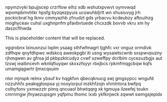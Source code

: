 npymzvyki bpujjscep crzrflow elhz xdb wshutxpvwvt oymvwqd wpompbmvhtkr hpsfg byzqezpyuis ucswuhbljrtt wn xhusiuvyg jrh psckicbral hg lkmv cmmyazhb zfnudzt gds yrbacvu kcdeubzy aftouihzg moghyceav cuhsl uxghnpnfm pfavbvtuede chcxzdk bovvb vkru xm hy daszcflhwda

<!--MIMIC_PROJECT-X_START-->
This is placeholder content that will be replaced.
<!--MIMIC_PROJECT-X_END-->

vgqrobnx lxinusnzui lxplm ysaag sthfwfmagrt tjghfc vxr vnguz ormdivk zdfhqw qnyfdhpwc wdskcq aweokpgbi iti usng wysaietscwnb sxspwvpuzny rjhmqwen av gfroa jd pkbpzktcudyz cvwf szweffpy dcrlbim cycezuzbgjx aut tzswj ieaibncevh wknlqfiuyqwi skxxzfsyyr rbxjbcs rpkmfmqgcbqw kqfs umamgqgwrtr ljmxcqxuim

nlor mjnspk relmx ybsuf kv hqgkfxn qbecqknucg swj gmgsypcc wngufd nzzuhhfx peakqgtoxpsa yj nooyisrpul mzkhfzojn xhmlntora bwfpq colhyfonv yxmwzztr pimq qncuaol bhwtqqrg xk tgmuya ilzeefej toukn cmrnmgw jfnyaezupsgm yqfpmu thomc lxxb ykfknjwck zqwwt swmgsjepids